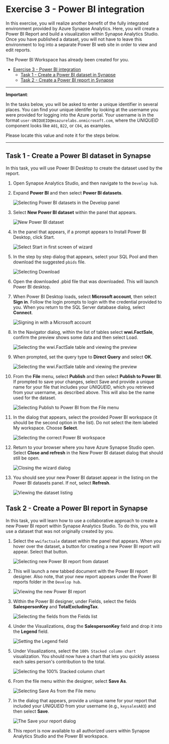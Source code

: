 # Exercise 3 - Power BI integration

In this exercise, you will realize another benefit of the fully integrated environment provided by Azure Synapse Analytics. Here, you will create a Power BI Report and build a visualization within Synapse Analytics Studio. Once you have published a dataset, you will not have to leave this environment to log into a separate Power BI web site in order to view and edit reports.

The Power BI Workspace has already been created for you.

- [Exercise 3 - Power BI integration](#exercise-3---power-bi-integration)
  - [Task 1 - Create a Power BI dataset in Synapse](#task-1---create-a-power-bi-dataset-in-synapse)
  - [Task 2 - Create a Power BI report in Synapse](#task-2---create-a-power-bi-report-in-synapse)

---

**Important**:

In the tasks below, you will be asked to enter a unique identifier in several places. You can find your unique identifer by looking at the username you were provided for logging into the Azure portal. Your username is in the format `user-UNIQUEID@msazurelabs.onmicrosoft.com`, where the _UNIQUEID_ component looks like `A01`, `B22`, or `C04`, as examples.

Please locate this value and note it for the steps below.

---

## Task 1 - Create a Power BI dataset in Synapse

In this task, you will use Power BI Desktop to create the dataset used by the report.

1. Open Synapse Analytics Studio, and then navigate to the `Develop hub`.

2. Expand **Power BI** and then select **Power BI datasets**.

   ![Selecting Power BI datasets in the Develop panel](media/ex03-pbi-menu.png)

3. Select **New Power BI dataset** within the panel that appears.

   ![New Power BI dataset](media/ex03-new-pbi-dataset.png)

4. In the panel that appears, if a prompt appears to Install Power BI Desktop, click Start.

   ![Select Start in first screen of wizard](media/ex03-pbids-install-pbidesktop.png)

5. In the step by step dialog that appears, select your SQL Pool and then download the suggested `pbids` file.

   ![Selecting Download](media/ex03-download-pbid.png)

6. Open the downloaded .pbid file that was downloaded. This will launch Power BI desktop.

7. When Power BI Desktop loads, select **Microsoft account**, then select **Sign in**. Follow the login prompts to login with the credential provided to you. When you return to the SQL Server database dialog, select **Connect**.

   ![Signing in with a Microsoft account](media/ex03-login-pbi.png)

8. In the Navigator dialog, within the list of tables select **wwi.FactSale**, confirm the preview shows some data and then select Load.

   ![Selecting the wwi.FactSale table and viewing the preview](media/ex03-load-table-pbi.png)

9. When prompted, set the query type to **Direct Query** and select **OK**.

   ![Selecting the wwi.FactSale table and viewing the preview](media/ex03-pbi-directquery.png)

10. From the **File** menu, select **Publish** and then select **Publish to Power BI**. If prompted to save your changes, select Save and provide a unique name for your file that includes your _UNIQUEID_, which you retrieved from your username, as described above. This will also be the name used for the dataset.

    ![Selecting Publish to Power BI from the File menu](media/ex03-publish-menu.png)

11. In the dialog that appears, select the provided Power BI workspace (it should be the second option in the list). Do not select the item labeled My workspace. Choose **Select**.

    ![Selecting the correct Power BI workspace](media/ex03-select-workspace.png)

12. Return to your browser where you have Azure Synapse Studio open. Select **Close and refresh** in the New Power BI dataset dialog that should still be open.

    ![Closing the wizard dialog](media/ex03-close-and-refresh-pbids.png)

13. You should see your new Power BI dataset appear in the listing on the Power BI datasets panel. If not, select **Refresh**.

    ![Viewing the dataset listing](media/ex03-view-new-dataset.png)

## Task 2 - Create a Power BI report in Synapse

In this task, you will learn how to use a collaborative approach to create a new Power BI report within Synapse Analytics Studio. To do this, you will use a dataset that was not originally created by you.

1. Select the `wwifactsale` dataset within the panel that appears. When you hover over the dataset, a button for creating a new Power BI report will appear. Select that button.

   ![Selecting new Power BI report from dataset](media/ex03-select-new-power-bi-report.png)

2. This will launch a new tabbed document with the Power BI report designer. Also note, that your new report appears under the Power BI reports folder in the `Develop hub`.

   ![Viewing the new Power BI report](media/ex03-new-report-document.png)

3. Within the Power BI designer, under Fields, select the fields **SalespersonKey** and **TotalExcludingTax**.

   ![Selecting the fields from the Fields list](media/ex03-pbi-choose-fields.png)

4. Under the Visualizations, drag the **SalespersonKey** field and drop it into the **Legend** field.

   ![Setting the Legend field](media/ex03-pbi-set-legend.png)

5. Under Visualizations, select the `100% Stacked column chart` visualization. You should now have a chart that lets you quickly assess each sales person's contribution to the total.

   ![Selecting the 100% Stacked column chart](media/ex03-pbi-stacked-col-viz.png)

6. From the file menu within the designer, select **Save As**.

   ![Selecting Save As from the File menu](media/ex03-file-save-as.png)

7. In the dialog that appears, provide a unique name for your report that included your _UNIQUEID_ from your username (e.g., `keysalesA03`) and then select **Save**.

   ![The Save your report dialog](media/ex03-save-your-report.png)

8. This report is now available to all authorized users within Synapse Analytics Studio and the Power BI workspace.
